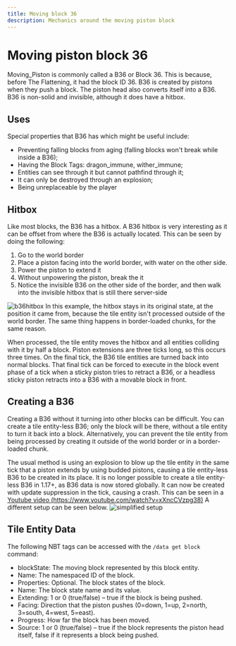 ```yaml
---
title: Moving block 36
description: Mechanics around the moving piston block
---
```


# Moving piston block 36

Moving_Piston is commonly called a B36 or Block 36. This is because, before The Flattening<!--FIX: What's that?-->, it had the block ID 36. B36 is created by pistons when they push a block. The piston head also converts itself into a B36. B36 is non-solid<!--FIX:Seems to contradict the part where it says it has a hitbox--> and invisible, although it does have a hitbox.

## Uses
Special properties that B36 has which might be useful include:
- Preventing falling blocks from aging (falling blocks won't break while inside a B36);
- Having the Block Tags: dragon_immune, wither_immune;
- Entities can see through it but cannot pathfind through it;
- It can only be destroyed through an explosion;
- Being unreplaceable<!--What does this mean?--> by the player

## Hitbox
Like most blocks, the B36 has a hitbox. A B36 hitbox is very interesting as it can be offset from where the B36 is actually located. This can be seen by doing the following:
1. Go to the world border
2. Place a piston facing into the world border, with water on the other side.
3. Power the piston to extend it
4. Without unpowering the piston, break the it
5. Notice the invisible B36 on the other side of the border, and then walk into the invisible hitbox that is still there server-side

![b36hitbox](https://cdn.discordapp.com/attachments/793179568508108820/807318838139813948/WorldBorder_B36.png)
In this example, the hitbox stays in its original state, at the position it came from, because the tile entity isn't processed outside of the world border. The same thing happens in border-loaded chunks, for the same reason.  

When processed, the tile entity moves the hitbox and all entities colliding with it by half a block. Piston extensions are three ticks long, so this occurs three times. On the final tick, the B36 tile entities are turned back into normal blocks. That final tick can be forced to execute in the block event phase of a tick when a sticky piston tries to retract a B36, or a headless sticky piston retracts into a B36 with a movable block in front.

## Creating a B36
Creating a B36 without it turning into other blocks can be difficult. You can create a tile entity-less B36; only the block will be there, without a tile entity to turn it back into a block. Alternatively, you can prevent the tile entity from being processed by creating it outside of the world border or in a border-loaded chunk.

The usual method is using an explosion to blow up the tile entity in the same tick that a piston extends by using budded pistons, causing a tile entity-less B36 to be created in its place. It is no longer possible to create a tile entity-less B36 in 1.17+, as B36 data is now stored globally.
It can now be created with update suppression in the tick, causing a crash. This can be seen in a [Youtube video (https://www.youtube.com/watch?v=xXncCVzpg38)](https://www.youtube.com/watch?v=xXncCVzpg38)
A different setup can be seen below.
![simplified setup](https://cdn.discordapp.com/attachments/360084811408211988/935278303059775589/2022-01-24_22.00.57.png)

## Tile Entity Data
The following NBT tags can be accessed with the 
`/data get block` command:
- blockState: The moving block represented by this block entity.
- Name: The namespaced ID of the block.
- Properties: Optional. The block states of the block.
- Name: The block state name and its value.
- Extending: 1 or 0 (true/false) – true if the block is being pushed.
- Facing: Direction that the piston pushes (0=down, 1=up, 2=north, 3=south, 4=west, 5=east).
- Progress: How far the block has been moved.
- Source: 1 or 0 (true/false) – true if the block represents the piston head itself, false if it represents a block being pushed.
